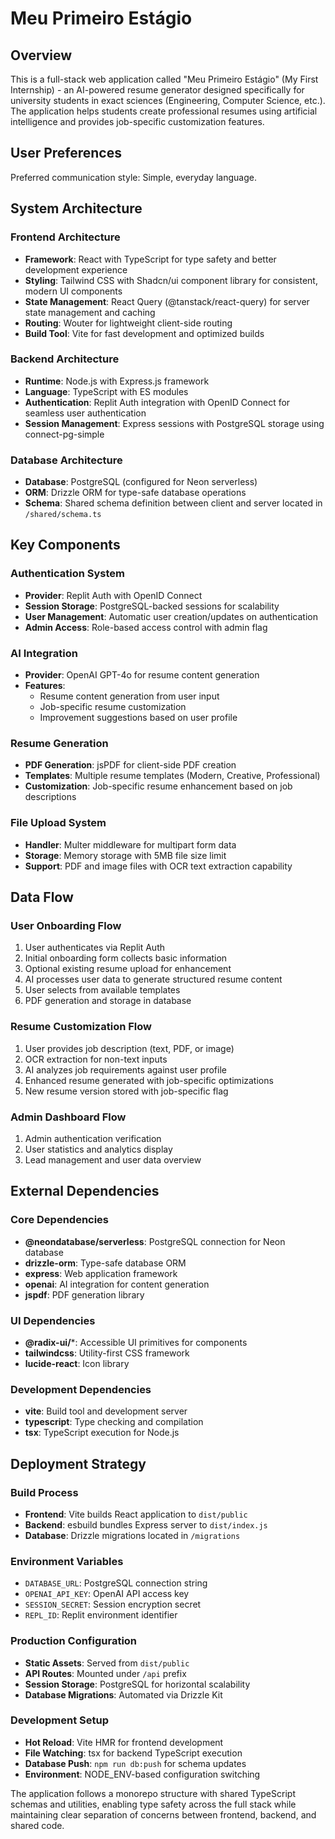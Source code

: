 # Meu Primeiro Estágio

## Overview

This is a full-stack web application called "Meu Primeiro Estágio" (My First Internship) - an AI-powered resume generator designed specifically for university students in exact sciences (Engineering, Computer Science, etc.). The application helps students create professional resumes using artificial intelligence and provides job-specific customization features.

## User Preferences

Preferred communication style: Simple, everyday language.

## System Architecture

### Frontend Architecture
- **Framework**: React with TypeScript for type safety and better development experience
- **Styling**: Tailwind CSS with Shadcn/ui component library for consistent, modern UI components
- **State Management**: React Query (@tanstack/react-query) for server state management and caching
- **Routing**: Wouter for lightweight client-side routing
- **Build Tool**: Vite for fast development and optimized builds

### Backend Architecture
- **Runtime**: Node.js with Express.js framework
- **Language**: TypeScript with ES modules
- **Authentication**: Replit Auth integration with OpenID Connect for seamless user authentication
- **Session Management**: Express sessions with PostgreSQL storage using connect-pg-simple

### Database Architecture
- **Database**: PostgreSQL (configured for Neon serverless)
- **ORM**: Drizzle ORM for type-safe database operations
- **Schema**: Shared schema definition between client and server located in `/shared/schema.ts`

## Key Components

### Authentication System
- **Provider**: Replit Auth with OpenID Connect
- **Session Storage**: PostgreSQL-backed sessions for scalability
- **User Management**: Automatic user creation/updates on authentication
- **Admin Access**: Role-based access control with admin flag

### AI Integration
- **Provider**: OpenAI GPT-4o for resume content generation
- **Features**: 
  - Resume content generation from user input
  - Job-specific resume customization
  - Improvement suggestions based on user profile

### Resume Generation
- **PDF Generation**: jsPDF for client-side PDF creation
- **Templates**: Multiple resume templates (Modern, Creative, Professional)
- **Customization**: Job-specific resume enhancement based on job descriptions

### File Upload System
- **Handler**: Multer middleware for multipart form data
- **Storage**: Memory storage with 5MB file size limit
- **Support**: PDF and image files with OCR text extraction capability

## Data Flow

### User Onboarding Flow
1. User authenticates via Replit Auth
2. Initial onboarding form collects basic information
3. Optional existing resume upload for enhancement
4. AI processes user data to generate structured resume content
5. User selects from available templates
6. PDF generation and storage in database

### Resume Customization Flow
1. User provides job description (text, PDF, or image)
2. OCR extraction for non-text inputs
3. AI analyzes job requirements against user profile
4. Enhanced resume generated with job-specific optimizations
5. New resume version stored with job-specific flag

### Admin Dashboard Flow
1. Admin authentication verification
2. User statistics and analytics display
3. Lead management and user data overview

## External Dependencies

### Core Dependencies
- **@neondatabase/serverless**: PostgreSQL connection for Neon database
- **drizzle-orm**: Type-safe database ORM
- **express**: Web application framework
- **openai**: AI integration for content generation
- **jspdf**: PDF generation library

### UI Dependencies
- **@radix-ui/***: Accessible UI primitives for components
- **tailwindcss**: Utility-first CSS framework
- **lucide-react**: Icon library

### Development Dependencies
- **vite**: Build tool and development server
- **typescript**: Type checking and compilation
- **tsx**: TypeScript execution for Node.js

## Deployment Strategy

### Build Process
- **Frontend**: Vite builds React application to `dist/public`
- **Backend**: esbuild bundles Express server to `dist/index.js`
- **Database**: Drizzle migrations located in `/migrations`

### Environment Variables
- `DATABASE_URL`: PostgreSQL connection string
- `OPENAI_API_KEY`: OpenAI API access key
- `SESSION_SECRET`: Session encryption secret
- `REPL_ID`: Replit environment identifier

### Production Configuration
- **Static Assets**: Served from `dist/public`
- **API Routes**: Mounted under `/api` prefix
- **Session Storage**: PostgreSQL for horizontal scalability
- **Database Migrations**: Automated via Drizzle Kit

### Development Setup
- **Hot Reload**: Vite HMR for frontend development
- **File Watching**: tsx for backend TypeScript execution
- **Database Push**: `npm run db:push` for schema updates
- **Environment**: NODE_ENV-based configuration switching

The application follows a monorepo structure with shared TypeScript schemas and utilities, enabling type safety across the full stack while maintaining clear separation of concerns between frontend, backend, and shared code.